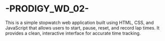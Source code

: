 # -PRODIGY_WD_02-
This is a simple stopwatch web application built using HTML, CSS, and JavaScript that allows users to start, pause, reset, and record lap times. It provides a clean, interactive interface for accurate time tracking.
